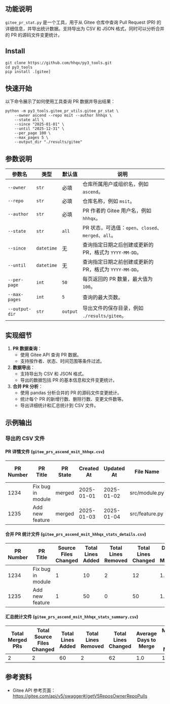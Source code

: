 ## 功能说明

`gitee_pr_stat.py` 是一个工具，用于从 Gitee 仓库中查询 Pull Request (PR) 的详细信息，并导出统计数据。支持导出为 CSV 和 JSON 格式，同时可以分析合并的 PR 的源码文件变更统计。

## Install
```shell
git clone https://github.com/hhqx/py3_tools.git
cd py3_tools
pip install .[gitee]
```

## 快速开始
以下命令展示了如何使用工具查询 PR 数据并导出结果：
```shell
python -m py3_tools.gitee_pr_utils.gitee_pr_stat \
    --owner ascend --repo msit --author hhhqx \
    --state all \
    --since "2025-01-01" \
    --until "2025-12-31" \
    --per_page 100 \
    --max_pages 5 \
    --output_dir "./results/gitee"
```

## 参数说明
| 参数名         | 类型       | 默认值       | 说明                                                                 |
|----------------|------------|--------------|----------------------------------------------------------------------|
| `--owner`      | `str`      | 必填         | 仓库所属用户或组织名，例如 `ascend`。                                 |
| `--repo`       | `str`      | 必填         | 仓库名称，例如 `msit`。                                              |
| `--author`     | `str`      | 必填         | PR 作者的 Gitee 用户名，例如 `hhhqx`。                               |
| `--state`      | `str`      | `all`        | PR 状态，可选值：`open`、`closed`、`merged`、`all`。                 |
| `--since`      | `datetime` | 无           | 查询指定日期之后创建或更新的 PR，格式为 `YYYY-MM-DD`。               |
| `--until`      | `datetime` | 无           | 查询指定日期之前创建或更新的 PR，格式为 `YYYY-MM-DD`。               |
| `--per-page`   | `int`      | `50`         | 每页返回的 PR 数量，最大值为 `100`。                                 |
| `--max-pages`  | `int`      | `5`          | 查询的最大页数。                                                     |
| `--output-dir` | `str`      | `output`     | 导出文件的保存目录，例如 `./results/gitee`。                         |

## 实现细节
1. **PR 数据查询**：
   - 使用 Gitee API 查询 PR 数据。
   - 支持按作者、状态、时间范围等条件过滤。
2. **数据导出**：
   - 支持导出为 CSV 和 JSON 格式。
   - 导出的数据包括 PR 的基本信息和文件变更统计。
3. **合并 PR 分析**：
   - 使用 pandas 分析合并的 PR 的源码文件变更统计。
   - 统计每个 PR 的新增行数、删除行数、变更文件数等。
   - 导出详细统计和汇总统计到 CSV 文件。

## 示例输出
### 导出的 CSV 文件
#### PR 详情文件 (`gitee_prs_ascend_msit_hhhqx.csv`)
| PR Number | PR Title                  | PR State | Created At | Updated At | File Name                          | Change Type | Added Lines | Removed Lines | Total Changed Lines |
|-----------|---------------------------|----------|------------|------------|------------------------------------|-------------|-------------|---------------|---------------------|
| 1234      | Fix bug in module         | merged   | 2025-01-01 | 2025-01-02 | src/module.py                      | modified    | 10          | 2             | 12                  |
| 1235      | Add new feature           | merged   | 2025-01-03 | 2025-01-04 | src/feature.py                     | added       | 50          | 0             | 50                  |

#### 合并 PR 统计文件 (`gitee_prs_ascend_msit_hhhqx_stats_details.csv`)
| PR Number | PR Title                  | Source Files Changed | Total Lines Added | Total Lines Removed | Total Lines Changed | Days to Merge |
|-----------|---------------------------|-----------------------|-------------------|---------------------|---------------------|---------------|
| 1234      | Fix bug in module         | 1                     | 10                | 2                   | 12                  | 1.0           |
| 1235      | Add new feature           | 1                     | 50                | 0                   | 50                  | 1.0           |

#### 汇总统计文件 (`gitee_prs_ascend_msit_hhhqx_stats_summary.csv`)
| Total Merged PRs | Total Source Files Changed | Total Lines Added | Total Lines Removed | Total Lines Changed | Average Days to Merge | Median Days to Merge |
|-------------------|---------------------------|-------------------|---------------------|---------------------|-----------------------|----------------------|
| 2                 | 2                         | 60                | 2                   | 62                  | 1.0                   | 1.0                  |

## 参考资料
- Gitee API 参考页面：
  https://gitee.com/api/v5/swagger#/getV5ReposOwnerRepoPulls

